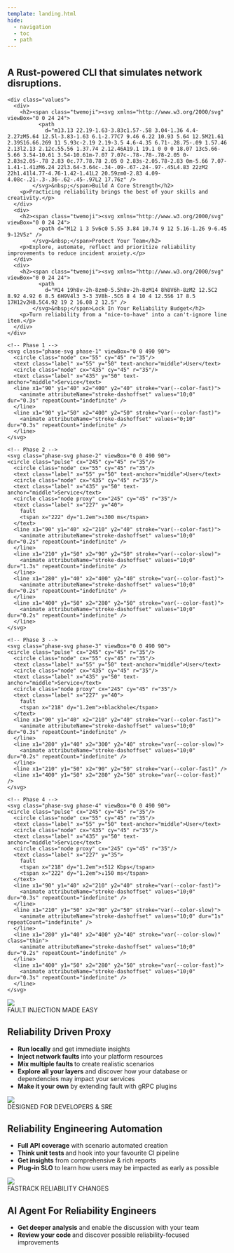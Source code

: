 ```yaml
---
template: landing.html
hide:
  - navigation
  - toc
  - path
---
```


#
<div class="tellme">
  <div class="why">
    <div class="tagline">
      <h2>A Rust-powered CLI that simulates network disruptions.</h2>
    </div>
    <div class="trailer">
      <script src="https://asciinema.org/a/l2pc0o8bBTJULesRrevcMuugc.js" id="asciicast-l2pc0o8bBTJULesRrevcMuugc" async="true"></script>
    </div>

    <div class="values">
      <div>
        <h2><span class="twemoji"><svg xmlns="http://www.w3.org/2000/svg" viewBox="0 0 24 24">
              <path
                d="m13.13 22.19-1.63-3.83c1.57-.58 3.04-1.36 4.4-2.27zM5.64 12.5l-3.83-1.63 6.1-2.77C7 9.46 6.22 10.93 5.64 12.5M21.61 2.39S16.66.269 11 5.93c-2.19 2.19-3.5 4.6-4.35 6.71-.28.75-.09 1.57.46 2.13l2.13 2.12c.55.56 1.37.74 2.12.46A19.1 19.1 0 0 0 18.07 13c5.66-5.66 3.54-10.61 3.54-10.61m-7.07 7.07c-.78-.78-.78-2.05 0-2.83s2.05-.78 2.83 0c.77.78.78 2.05 0 2.83s-2.05.78-2.83 0m-5.66 7.07-1.41-1.41zM6.24 22l3.64-3.64c-.34-.09-.67-.24-.97-.45L4.83 22zM2 22h1.41l4.77-4.76-1.42-1.41L2 20.59zm0-2.83 4.09-4.08c-.21-.3-.36-.62-.45-.97L2 17.76z" />
            </svg>&nbsp;</span>Build A Core Strength</h2>
        <p>Practicing reliability brings the best of your skills and creativity.</p>
      </div>
      <div>
        <h2><span class="twemoji"><svg xmlns="http://www.w3.org/2000/svg" viewBox="0 0 24 24">
              <path d="M12 1 3 5v6c0 5.55 3.84 10.74 9 12 5.16-1.26 9-6.45 9-12V5z" />
            </svg>&nbsp;</span>Protect Your Team</h2>
        <p>Explore, automate, reflect and prioritize reliability improvements to reduce incident anxiety.</p>
      </div>
      <div>
        <h2><span class="twemoji"><svg xmlns="http://www.w3.org/2000/svg" viewBox="0 0 24 24">
              <path
                d="M14 19h8v-2h-8zm0-5.5h8v-2h-8zM14 8h8V6h-8zM2 12.5C2 8.92 4.92 6 8.5 6H9V4l3 3-3 3V8h-.5C6 8 4 10 4 12.5S6 17 8.5 17H12v2H8.5C4.92 19 2 16.08 2 12.5" />
            </svg>&nbsp;</span>Lock In Your Reliability Budget</h2>
        <p>Turn reliability from a "nice-to-have" into a can't-ignore line item.</p>
      </div>
    </div>
  <div class="animation-container">

    <!-- Phase 1 -->
    <svg class="phase-svg phase-1" viewBox="0 0 490 90">
      <circle class="node" cx="55" cy="45" r="35"/>
      <text class="label" x="55" y="50" text-anchor="middle">User</text>
      <circle class="node" cx="435" cy="45" r="35"/>
      <text class="label" x="435" y="50" text-anchor="middle">Service</text>
      <line x1="90" y1="40" x2="400" y2="40" stroke="var(--color-fast)">
        <animate attributeName="stroke-dashoffset" values="10;0" dur="0.3s" repeatCount="indefinite" />
      </line>
      <line x1="90" y1="50" x2="400" y2="50" stroke="var(--color-fast)">
        <animate attributeName="stroke-dashoffset" values="0;10" dur="0.3s" repeatCount="indefinite" />
      </line>
    </svg>

    <!-- Phase 2 -->
    <svg class="phase-svg phase-2" viewBox="0 0 490 90">
    <circle class="pulse" cx="245" cy="45" r="35"/>
      <circle class="node" cx="55" cy="45" r="35"/>
      <text class="label" x="55" y="50" text-anchor="middle">User</text>
      <circle class="node" cx="435" cy="45" r="35"/>
      <text class="label" x="435" y="50" text-anchor="middle">Service</text>
      <circle class="node proxy" cx="245" cy="45" r="35"/>
      <text class="label" x="227" y="40">
        fault
        <tspan x="222" dy="1.2em">↓300 ms</tspan>
      </text>
      <line x1="90" y1="40" x2="210" y2="40" stroke="var(--color-fast)">
        <animate attributeName="stroke-dashoffset" values="10;0" dur="0.2s" repeatCount="indefinite" />
      </line>
      <line x1="210" y1="50" x2="90" y2="50" stroke="var(--color-slow)">
        <animate attributeName="stroke-dashoffset" values="10;0" dur="1.3s" repeatCount="indefinite" />
      </line>
      <line x1="280" y1="40" x2="400" y2="40" stroke="var(--color-fast)">
        <animate attributeName="stroke-dashoffset" values="10;0" dur="0.2s" repeatCount="indefinite" />
      </line>
      <line x1="400" y1="50" x2="280" y2="50" stroke="var(--color-fast)">
        <animate attributeName="stroke-dashoffset" values="10;0" dur="0.2s" repeatCount="indefinite" />
      </line>
    </svg>

    <!-- Phase 3 -->
    <svg class="phase-svg phase-3" viewBox="0 0 490 90">
    <circle class="pulse" cx="245" cy="45" r="35"/>
      <circle class="node" cx="55" cy="45" r="35"/>
      <text class="label" x="55" y="50" text-anchor="middle">User</text>
      <circle class="node" cx="435" cy="45" r="35"/>
      <text class="label" x="435" y="50" text-anchor="middle">Service</text>
      <circle class="node proxy" cx="245" cy="45" r="35"/>
      <text class="label" x="227" y="40">
        fault
        <tspan x="218" dy="1.2em">↑blackhole</tspan>
      </text>
      <line x1="90" y1="40" x2="210" y2="40" stroke="var(--color-fast)">
        <animate attributeName="stroke-dashoffset" values="10;0" dur="0.3s" repeatCount="indefinite" />
      </line>
      <line x1="280" y1="40" x2="300" y2="40" stroke="var(--color-slow)">
        <animate attributeName="stroke-dashoffset" values="10;0" dur="0.2s" repeatCount="indefinite" />
      </line>
      <line x1="210" y1="50" x2="90" y2="50" stroke="var(--color-fast)" />
      <line x1="400" y1="50" x2="280" y2="50" stroke="var(--color-fast)" />
    </svg>

    <!-- Phase 4 -->
    <svg class="phase-svg phase-4" viewBox="0 0 490 90">
    <circle class="pulse" cx="245" cy="45" r="35"/>
      <circle class="node" cx="55" cy="45" r="35"/>
      <text class="label" x="55" y="50" text-anchor="middle">User</text>
      <circle class="node" cx="435" cy="45" r="35"/>
      <text class="label" x="435" y="50" text-anchor="middle">Service</text>
      <circle class="node proxy" cx="245" cy="45" r="35"/>
      <text class="label" x="227" y="35">
        fault
        <tspan x="218" dy="1.2em">↑512 Kbps</tspan>
        <tspan x="222" dy="1.2em">↓150 ms</tspan>
      </text>
      <line x1="90" y1="40" x2="210" y2="40" stroke="var(--color-fast)">
        <animate attributeName="stroke-dashoffset" values="10;0" dur="0.3s" repeatCount="indefinite" />
      </line>
      <line x1="210" y1="50" x2="90" y2="50" stroke="var(--color-slow)">
        <animate attributeName="stroke-dashoffset" values="10;0" dur="1s" repeatCount="indefinite" />
      </line>
      <line x1="280" y1="40" x2="400" y2="40" stroke="var(--color-slow)" class="thin">
        <animate attributeName="stroke-dashoffset" values="10;0" dur="0.2s" repeatCount="indefinite" />
      </line>
      <line x1="400" y1="50" x2="280" y2="50" stroke="var(--color-fast)">
        <animate attributeName="stroke-dashoffset" values="10;0" dur="0.3s" repeatCount="indefinite" />
      </line>
    </svg>

  </div>
  
  </div>
</div>


  <div class="features-container">
    <div class="feat" data-images="proxy-run.png,inject-platform.png,proxy-sched.png,proxy-any.png,proxy-plugin.png">
      <div class="media">
        <img src="/assets/images/proxy-run.png" class="carousel-img">
      </div>
      <div class="menu">
        <span class="subtext">FAULT INJECTION MADE EASY</span>
        <h2 class="menu-heading">Reliability Driven Proxy</h2>
        <ul class="menu-list">
          <li class="menu-item active" data-index="0">
            <span><strong>Run locally</strong> and get immediate insights</span>
          </li>
          <li class="menu-item" data-index="1">
            <span><strong>Inject network faults</strong> into your platform resources</span>
          </li>
          <li class="menu-item" data-index="2">
            <span><strong>Mix multiple faults </strong> to create realistic scenarios</span>
          </li>
          <li class="menu-item" data-index="3">
            <span><strong>Explore all your layers</strong> and discover how your database or dependencies may impact
              your services</span>
          </li>
          <li class="menu-item" data-index="4">
            <span><strong>Make it your own</strong> by extending fault with gRPC plugins</span>
          </li>
        </ul>
      </div>
    </div>
    <div class="feat" data-images="scenario-generate.png,scenario-run.png,scenario-reporting.png,scenario-slo.png">
      <div class="media">
        <img src="/assets/images/scenario-generate.png" class="carousel-img">
      </div>
      <div class="menu">
        <span class="subtext">DESIGNED FOR DEVELOPERS & SRE</span>
        <h2 class="menu-heading">Reliability Engineering Automation</h2>
        <ul class="menu-list">
          <li class="menu-item active" data-index="0">
            <span><strong>Full API coverage</strong> with scenario automated creation</span>
          </li>
          <li class="menu-item" data-index="1">
            <span><strong>Think unit tests </strong> and hook into your favourite CI pipeline</span>
          </li>
          <li class="menu-item" data-index="2">
            <span><strong>Get insights</strong> from comprehensive & rich reports</span>
          </li>
          <li class="menu-item" data-index="3">
            <span><strong>Plug-in SLO</strong> to learn how users may be impacted as early as possible</span>
          </li>
        </ul>
      </div>
    </div>
    <div class="feat" data-images="scenario-review.png,code-review.png">
      <div class="media">
        <img src="/assets/images/scenario-review.png" class="carousel-img">
      </div>
      <div class="menu">
        <span class="subtext">FASTRACK RELIABILITY CHANGES</span>
        <h2 class="menu-heading">AI Agent For Reliability Engineers</h2>
        <ul class="menu-list">
          <li class="menu-item active" data-index="0">
            <span><strong>Get deeper analysis</strong> and enable the discussion with your team</span>
          </li>
          <li class="menu-item" data-index="1">
            <span><strong>Review your code </strong> and discover possible reliability-focused improvements</span>
          </li>
        </ul>
      </div>
    </div>
  </div>
</div>
